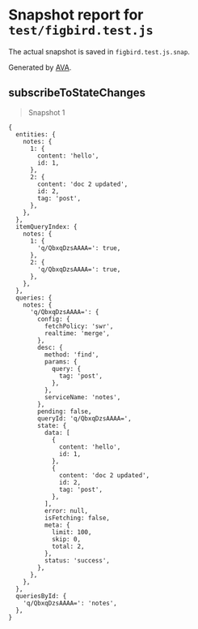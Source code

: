 # Snapshot report for `test/figbird.test.js`

The actual snapshot is saved in `figbird.test.js.snap`.

Generated by [AVA](https://avajs.dev).

## subscribeToStateChanges

> Snapshot 1

    {
      entities: {
        notes: {
          1: {
            content: 'hello',
            id: 1,
          },
          2: {
            content: 'doc 2 updated',
            id: 2,
            tag: 'post',
          },
        },
      },
      itemQueryIndex: {
        notes: {
          1: {
            'q/QbxqDzsAAAA=': true,
          },
          2: {
            'q/QbxqDzsAAAA=': true,
          },
        },
      },
      queries: {
        notes: {
          'q/QbxqDzsAAAA=': {
            config: {
              fetchPolicy: 'swr',
              realtime: 'merge',
            },
            desc: {
              method: 'find',
              params: {
                query: {
                  tag: 'post',
                },
              },
              serviceName: 'notes',
            },
            pending: false,
            queryId: 'q/QbxqDzsAAAA=',
            state: {
              data: [
                {
                  content: 'hello',
                  id: 1,
                },
                {
                  content: 'doc 2 updated',
                  id: 2,
                  tag: 'post',
                },
              ],
              error: null,
              isFetching: false,
              meta: {
                limit: 100,
                skip: 0,
                total: 2,
              },
              status: 'success',
            },
          },
        },
      },
      queriesById: {
        'q/QbxqDzsAAAA=': 'notes',
      },
    }
